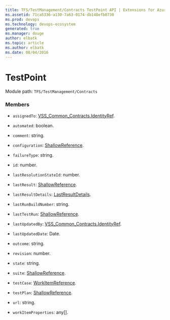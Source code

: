 ```yaml
---
title: TFS/TestManagement/Contracts TestPoint API | Extensions for Azure DevOps Services
ms.assetid: 71ca5336-a130-7a63-0174-db148efb0730
ms.prod: devops
ms.technology: devops-ecosystem
generated: true
ms.manager: douge
author: elbatk
ms.topic: article
ms.author: elbatk
ms.date: 08/04/2016
---
```


# TestPoint

Module path: `TFS/TestManagement/Contracts`


### Members

* `assignedTo`: [VSS_Common_Contracts.IdentityRef](../../../VSS/WebApi/Contracts/IdentityRef.md). 

* `automated`: boolean. 

* `comment`: string. 

* `configuration`: [ShallowReference](../../../TFS/TestManagement/Contracts/ShallowReference.md). 

* `failureType`: string. 

* `id`: number. 

* `lastResolutionStateId`: number. 

* `lastResult`: [ShallowReference](../../../TFS/TestManagement/Contracts/ShallowReference.md). 

* `lastResultDetails`: [LastResultDetails](../../../TFS/TestManagement/Contracts/LastResultDetails.md). 

* `lastRunBuildNumber`: string. 

* `lastTestRun`: [ShallowReference](../../../TFS/TestManagement/Contracts/ShallowReference.md). 

* `lastUpdatedBy`: [VSS_Common_Contracts.IdentityRef](../../../VSS/WebApi/Contracts/IdentityRef.md). 

* `lastUpdatedDate`: Date. 

* `outcome`: string. 

* `revision`: number. 

* `state`: string. 

* `suite`: [ShallowReference](../../../TFS/TestManagement/Contracts/ShallowReference.md). 

* `testCase`: [WorkItemReference](../../../TFS/TestManagement/Contracts/WorkItemReference.md). 

* `testPlan`: [ShallowReference](../../../TFS/TestManagement/Contracts/ShallowReference.md). 

* `url`: string. 

* `workItemProperties`: any[]. 


